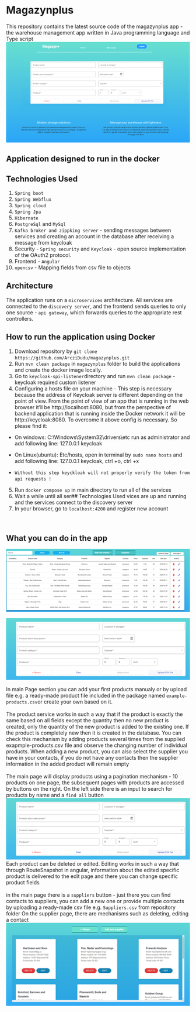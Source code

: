 # Magazynplus
This repository contains the latest source code of the magazynplus app - the warehouse management app written in Java programming language and Type script
![hero.png](Front/src/assets/hero.png)
## Application designed to run in the docker 
## Technologies Used
1. `Spring boot`
2. `Spring Webflux`
3. `Spring cloud`
4. `Spring Jpa`
2. `Hibernate`
3. `PostgreSql` and `MySql`
4. `Kafka broker and zippking server` - sending messages between services and creating an account in the database after receiving a message from keycloak
5. Security - `Spring security` and `Keycloak` - open source implementation of the OAuth2 protocol. 
6. Frontend - `Angular`
7. `opencsv` - Mapping fields from csv file to objects
## Architecture
The application runs on a `microservices` architecture.
All services are connected to the `discovery server`, and the frontend sends queries to only one source - `api gateway`,
which forwards queries to the appropriate rest controllers.
## How to run the application using Docker

1. Download repository by `git clone https://github.com/ArcziDudu/magazynplus.git`
2. Run `mvn clean package` in `magazynplus` folder to build the applications and create the docker image locally.
3. Go to `keycloak-spi-listener`directory and run `mvn clean package` - keycloak required custom listener
4. Configuring a hosts file on your machine - This step is necessary because the address of Keycloak server is different 
depending on the point of view. From the point of view of an app that is running in the web browser it’ll be http://localhost:8080, 
but from the perspective of backend application that is running inside the Docker network it will be http://keycloak:8080.
To overcome it above config is necessary. So please find it:
- On windows: C:\Windows\System32\drivers\etc run as administrator and add following line: 127.0.0.1	keycloak
- On Linux(ubuntu): Etc/hosts, open in terminal by `sudo nano hosts` and add following line: 127.0.0.1	keycloak, ctrl +o, ctrl +x

- `Without this step keyckloak will not properly verify the token from api requests !`
5. Run `docker compose up` in main directory to run all of the services
6. Wait a while until all ser## Technologies Used
vices are up and running and the services connect to the discovery server
7. In your browser, go to `localhost:4200` and register new account
<br>

## What you can do in the app

![image1.png](Front/src/assets/image1.png)

![hero.png](Front/src/assets/image2.png)
<br>


In main Page section you can add your first products manualy or by upload file e.g. a ready-made product file
included in the package named `example-products.csv`or create your own based on it.
<br>
<br>
The product service works in such a way that if the product is exactly the same based on all fields except the quantity
then no new product is created, only the quantity of the new product is added to the existing one.
If the product is completely new then it is created in the database.
You can check this mechanism by adding products several times from the supplied exapmple-products.csv file and observe the changing number of individual products.
When adding a new product, you can also select the supplier you have in your contacts, 
if you do not have any contacts then the supplier information in the added product will remain empty
<br>
<br>
The main page will display products using a pagination mechanism - 10 products on one page,
the subsequent pages with products are accessed by buttons on the right.
On the left side there is an input to search for products by name and a `find all` button
<br>
![hero.png](Front/src/assets/image2.png)
<br>
Each product can be deleted or edited. Editing works in such a way that through RouteSnapshot in angular,
information about the edited specific product is delivered to the edit page and there you can change specific product fields
<br>
<br>
in the main page there is a `suppliers` button - just there you can find contacts to suppliers,
you can add a new one or provide multiple contacts by uploading a ready-made csv file e.g. `Suppliers.csv` from repository folder
On the supplier page, there are mechanisms such as deleting, editing a contact
<br>
![hero.png](Front/src/assets/image3.png)
<br>
<br>


